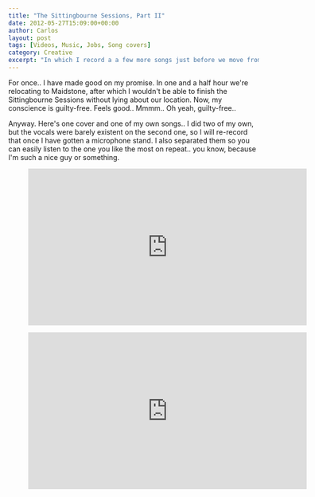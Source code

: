 ```yaml
---
title: "The Sittingbourne Sessions, Part II"
date: 2012-05-27T15:09:00+00:00
author: Carlos
layout: post
tags: [Videos, Music, Jobs, Song covers]
category: Creative
excerpt: "In which I record a a few more songs just before we move from our self-catering accommodation in Sittinbourne."
---
```

For once.. I have made good on my promise. In one and a half hour we're relocating to Maidstone, after which I wouldn't be able to finish the Sittingbourne Sessions without lying about our location. Now, my conscience is guilty-free. Feels good.. Mmmm.. Oh yeah, guilty-free..

Anyway. Here's one cover and one of my own songs.. I did two of my own, but the vocals were barely existent on the second one, so I will re-record that once I have gotten a microphone stand. I also separated them so you can easily listen to the one you like the most on repeat.. you know, because I'm such a nice guy or something.

<figure class="media-video">
    <iframe width="560" height="315" src="https://www.youtube.com/embed/0UpgFOWSpQY" frameborder="0" allowfullscreen></iframe>
</figure>

<figure class="media-video">
    <iframe width="560" height="315" src="https://www.youtube.com/embed/lB0OpjWcHbI" frameborder="0" allowfullscreen></iframe>
</figure>